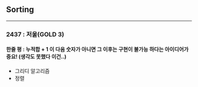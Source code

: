 ## Sorting

---

### 2437 : 저울(GOLD 3)

#### 한줄 평 : 누적합 + 1 이 다음 숫자가 아니면 그 이후는 구현이 불가능 하다는 아이디어가 중요! (생각도 못했다 이건..)

- 그리디 알고리즘
- 정렬
